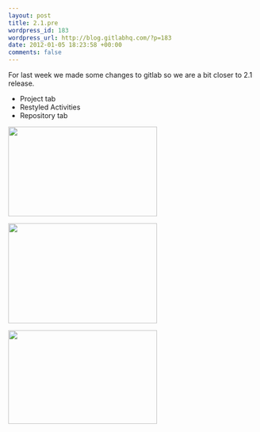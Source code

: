 ```yaml
--- 
layout: post
title: 2.1.pre
wordpress_id: 183
wordpress_url: http://blog.gitlabhq.com/?p=183
date: 2012-01-05 18:23:58 +00:00
comments: false
---
```

For last week we made some changes to gitlab so we are a bit closer to 2.1 release.

<ul>	
<li>Project tab</li>
<li>Restyled Activities</li>
<li>Repository tab</li>
</ul>


<a href="http://blog.gitlabhq.com/wp-content/uploads/2012/01/activities.png"><img src="http://blog.gitlabhq.com/wp-content/uploads/2012/01/activities-300x181.png" alt="" title="activities" width="300" height="181" class="alignnone size-medium wp-image-184" /></a>

<a href="http://blog.gitlabhq.com/wp-content/uploads/2012/01/repo.png"><img src="http://blog.gitlabhq.com/wp-content/uploads/2012/01/repo-300x202.png" alt="" title="repo" width="300" height="202" class="alignnone size-medium wp-image-185" /></a>

<a href="http://blog.gitlabhq.com/wp-content/uploads/2012/01/tags.png"><img src="http://blog.gitlabhq.com/wp-content/uploads/2012/01/tags-300x189.png" alt="" title="tags" width="300" height="189" class="alignnone size-medium wp-image-186" /></a>
